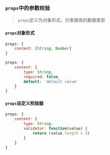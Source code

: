 ### `props`中的参数校验

> `props`定义为对象形式，约束接收的数据类型

#### `props`对象形式

```js
props: {
    content: [String, Number]
}
```

```js
props: {
    content: {
        type: String,
        required: false,
        default: 'default value'
    }
}
```

#### `props`自定义校验器

```js
props: {
    content: {
        type: String,
        validator: function(value) {
        	return (value.length > 5)
        }
    }
}
```

